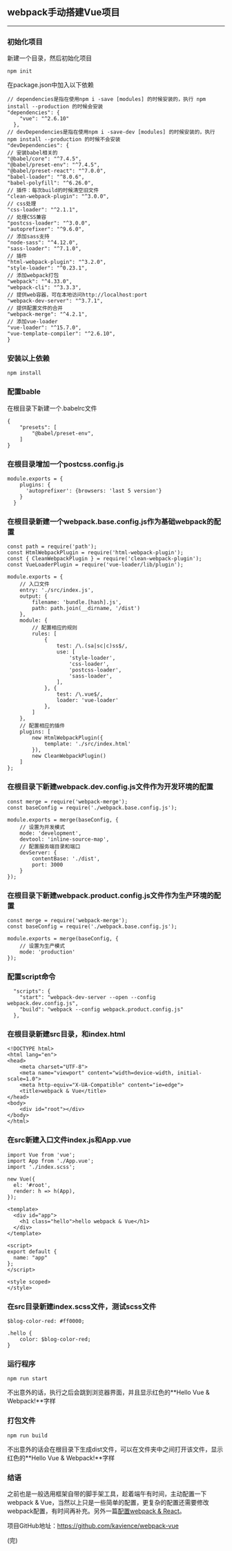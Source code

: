 ## webpack手动搭建Vue项目
-----------------------
### 初始化项目
新建一个目录，然后初始化项目
```
npm init
```

在package.json中加入以下依赖
```
// dependencies是指在使用npm i -save [modules] 的时候安装的，执行 npm install --production 的时候会安装
"dependencies": {
    "vue": "^2.6.10"
  },
// devDependencies是指在使用npm i -save-dev [modules] 的时候安装的，执行 npm install --production 的时候不会安装
"devDependencies": {
// 安装babel相关的
"@babel/core": "^7.4.5",
"@babel/preset-env": "^7.4.5",
"@babel/preset-react": "^7.0.0",
"babel-loader": "^8.0.6",
"babel-polyfill": "^6.26.0",
// 插件：每次build的时候清空旧文件
"clean-webpack-plugin": "^3.0.0",
// css处理
"css-loader": "^2.1.1",
// 处理CSS兼容
"postcss-loader": "^3.0.0",
"autoprefixer": "^9.6.0",
// 添加sass支持
"node-sass": "^4.12.0",
"sass-loader": "^7.1.0",
// 插件
"html-webpack-plugin": "^3.2.0",
"style-loader": "^0.23.1",
// 添加webpack打包
"webpack": "^4.33.0",
"webpack-cli": "^3.3.3",
// 提供web容器，可在本地访问http://localhost:port
"webpack-dev-server": "^3.7.1",
// 提供配置文件的合并
"webpack-merge": "^4.2.1",
// 添加vue-loader
"vue-loader": "^15.7.0",
"vue-template-compiler": "^2.6.10",
}
```
### 安装以上依赖
```
npm install
```
### 配置bable
在根目录下新建一个.babelrc文件
```
{
    "presets": [
        "@babel/preset-env",
    ]
}
```
### 在根目录增加一个postcss.config.js
```
module.exports = {  
    plugins: {  
      'autoprefixer': {browsers: 'last 5 version'}  
    }  
  } 
```
### 在根目录新建一个webpack.base.config.js作为基础webpack的配置
```
const path = require('path');
const HtmlWebpackPlugin = require('html-webpack-plugin');
const { CleanWebpackPlugin } = require('clean-webpack-plugin');
const VueLoaderPlugin = require('vue-loader/lib/plugin');

module.exports = {
	// 入口文件
    entry: './src/index.js',
    output: {
        filename: 'bundle.[hash].js',
        path: path.join(__dirname, '/dist')
    },
    module: {
    	// 配置相应的规则
        rules: [
            {
                test: /\.(sa|sc|c)ss$/,
                use: [
                    'style-loader',
                    'css-loader',
                    'postcss-loader',
                    'sass-loader',
                ],
            }, {
                test: /\.vue$/,
                loader: 'vue-loader'
            },
        ]
    },
    // 配置相应的插件
    plugins: [
        new HtmlWebpackPlugin({
            template: './src/index.html'
        }),
        new CleanWebpackPlugin()
    ]
};

```

### 在根目录下新建webpack.dev.config.js文件作为开发环境的配置
```
const merge = require('webpack-merge');
const baseConfig = require('./webpack.base.config.js');

module.exports = merge(baseConfig, {
	// 设置为开发模式
    mode: 'development',
    devtool: 'inline-source-map',
    // 配置服务端目录和端口
    devServer: {
        contentBase: './dist',
        port: 3000
    }
});

```
### 在根目录下新建webpack.product.config.js文件作为生产环境的配置
```
const merge = require('webpack-merge');
const baseConfig = require('./webpack.base.config.js');

module.exports = merge(baseConfig, {
	// 设置为生产模式
    mode: 'production'
});

```

### 配置script命令
```
  "scripts": {
    "start": "webpack-dev-server --open --config webpack.dev.config.js",
    "build": "webpack --config webpack.product.config.js"
  },
```

### 在根目录新建src目录，和index.html
```
<!DOCTYPE html>
<html lang="en">
<head>
    <meta charset="UTF-8">
    <meta name="viewport" content="width=device-width, initial-scale=1.0">
    <meta http-equiv="X-UA-Compatible" content="ie=edge">
    <title>webpack & Vue</title>
</head>
<body>
    <div id="root"></div>
</body>
</html>

```
### 在src新建入口文件index.js和App.vue
```
import Vue from 'vue';
import App from './App.vue';
import './index.scss';

new Vue({
  el: '#root',
  render: h => h(App),
});

```

```
<template>
  <div id="app">
    <h1 class="hello">hello webpack & Vue</h1>
  </div>
</template>

<script>
export default {
  name: "app"
};
</script>

<style scoped>
</style>

```

### 在src目录新建index.scss文件，测试scss文件
```
$blog-color-red: #ff0000;

.hello {
    color: $blog-color-red;
}

```

### 运行程序
```
npm run start
```
不出意外的话，执行之后会跳到浏览器界面，并且显示红色的**Hello Vue & Webpack!**字样

### 打包文件
```
npm run build
```

不出意外的话会在根目录下生成dist文件，可以在文件夹中之间打开该文件，显示红色的**Hello Vue & Webpack!**字样

### 结语
之前也是一般选用框架自带的脚手架工具，趁着端午有时间，主动配置一下webpack & Vue，当然以上只是一些简单的配置，更复杂的配置还需要修改webpack配置，有时间再补充。另外一篇[配置webpack & React](https://github.com/kavience/webpack-react)。

项目GitHub地址：https://github.com/kavience/webpack-vue

(完)



